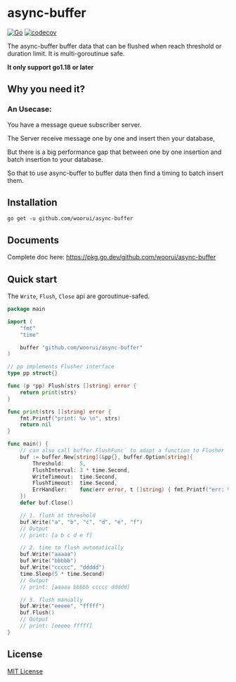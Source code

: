 # async-buffer

[![Go](https://github.com/woorui/async-buffer/actions/workflows/go.yml/badge.svg)](https://github.com/woorui/async-buffer/actions/workflows/go.yml)
[![codecov](https://codecov.io/gh/woorui/async-buffer/branch/main/graph/badge.svg?token=G7OK0KG9YT)](https://codecov.io/gh/woorui/async-buffer)

The async-buffer buffer data that can be flushed when reach threshold or duration limit. It is multi-goroutinue safe.

**It only support go1.18 or later**

## Why you need it?

### An Usecase: 

You have a message queue subscriber server.

The Server receive message one by one and insert then your database,

But there is a big performance gap that between one by one insertion and batch insertion to your database.

So that to use async-buffer to buffer data then find a timing to batch insert them.

## Installation

```
go get -u github.com/woorui/async-buffer
```

## Documents

Complete doc here: https://pkg.go.dev/github.com/woorui/async-buffer

## Quick start

The `Write`, `Flush`, `Close` api are goroutinue-safed.

```go
package main

import (
	"fmt"
	"time"

	buffer "github.com/woorui/async-buffer"
)

// pp implements Flusher interface
type pp struct{}

func (p *pp) Flush(strs []string) error {
	return print(strs)
}

func print(strs []string) error {
	fmt.Printf("print: %v \n", strs)
	return nil
}

func main() {
	// can also call buffer.FlushFunc` to adapt a function to Flusher
	buf := buffer.New[string](&pp{}, buffer.Option[string]{
		Threshold:     5,
		FlushInterval: 3 * time.Second,
		WriteTimeout:  time.Second,
		FlushTimeout:  time.Second,
		ErrHandler:    func(err error, t []string) { fmt.Printf("err: %v, ele: %v", err, t) },
	})
	defer buf.Close()

	// 1. flush at threshold
	buf.Write("a", "b", "c", "d", "e", "f")
	// Output
	// print: [a b c d e f]

	// 2. time to flush automatically
	buf.Write("aaaaa")
	buf.Write("bbbbb")
	buf.Write("ccccc", "ddddd")
	time.Sleep(5 * time.Second)
	// Output
	// print: [aaaaa bbbbb ccccc ddddd]

	// 3. flush manually
	buf.Write("eeeee", "fffff")
	buf.Flush()
	// Output
	// print: [eeeee fffff]
}


```

## License

[MIT License](https://github.com/woorui/async-buffer/blob/main/LICENSE)
